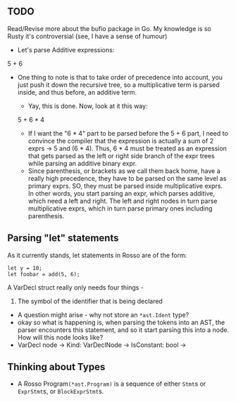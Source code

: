 ## TODO

Read/Revise more about the bufio package in Go. My knowledge is so Rusty it's controversial (see, I have a sense of humour)

- Let's parse Additive expressions:

5 + 6

- One thing to note is that to take order of precedence into account, you just push it down the recursive tree, so a multiplicative term is parsed inside, and thus before, an additive term.
    - Yay, this is done. Now, look at it this way:
    
    5 + 6 * 4

    - If I want the "6 * 4" part to be parsed before the 5 + 6 part, I need to convince the compiler that the expression is actually a sum of 2 exprs -> 5 and (6 * 4). Thus, 6 * 4 must be treated as an expression that gets parsed as the left or right side branch of the expr trees while parsing an additive binary expr.
    - Since parenthesis, or brackets as we call them back home, have a really high precedence, they have to be parsed on the same level as primary exprs. SO, they must be parsed inside multiplicative exprs. In other words, you start parsing an expr, which parses additive, which need a left and right. The left and right nodes in turn parse multiplicative exprs, which in turn parse primary ones including parenthesis.

## Parsing "let" statements

As it currently stands, let statements in Rosso are of the form: 

```
let y = 10;
let foobar = add(5, 6);
```

A VarDecl struct really only needs four things - 
1. The symbol of the identifier that is being declared
  - A question might arise - why not store an `*ast.Ident` type? 
  - okay so what is happening is, when parsing the tokens into an AST, the parser encounters this statement, and so 
    it start parsing this into a node. How will this node looks like?
  - VarDecl node -> Kind: VarDeclNode
                 -> IsConstant: bool
                 ->   

## Thinking about Types

- A Rosso Program`(*ast.Program)` is a sequence of either `Stmt`s or `ExprStmt`s, or `BlockExprStmt`s.